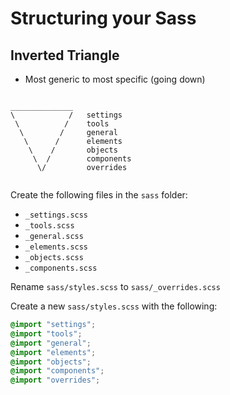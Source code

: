 # Structuring your Sass

## Inverted Triangle

* Most generic to most specific (going down)

```

______________
\            /   settings
 \          /    tools
  \        /     general
   \      /      elements
    \    /       objects
     \  /        components
      \/         overrides


```

Create the following files in the `sass` folder:

- `_settings.scss`
- `_tools.scss`
- `_general.scss`
- `_elements.scss`
- `_objects.scss`
- `_components.scss`

Rename `sass/styles.scss` to `sass/_overrides.scss`

Create a new `sass/styles.scss` with the following:

```scss
@import "settings";
@import "tools";
@import "general";
@import "elements";
@import "objects";
@import "components";
@import "overrides";
```
